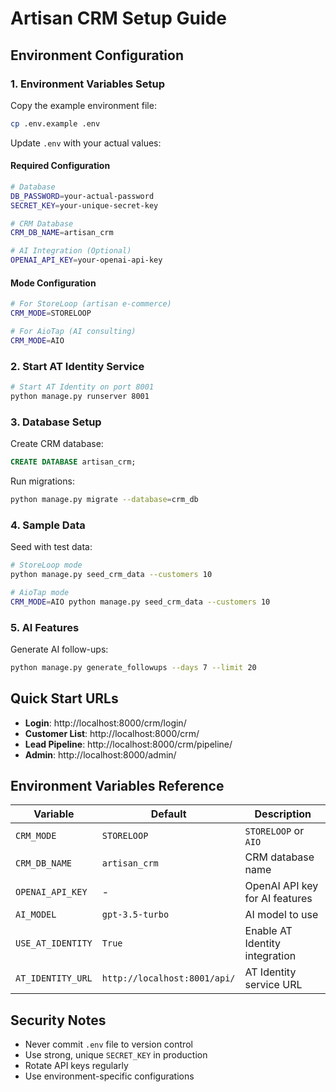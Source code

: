 # Artisan CRM Setup Guide

## Environment Configuration

### 1. Environment Variables Setup

Copy the example environment file:
```bash
cp .env.example .env
```

Update `.env` with your actual values:

#### Required Configuration
```bash
# Database
DB_PASSWORD=your-actual-password
SECRET_KEY=your-unique-secret-key

# CRM Database
CRM_DB_NAME=artisan_crm

# AI Integration (Optional)
OPENAI_API_KEY=your-openai-api-key
```

#### Mode Configuration
```bash
# For StoreLoop (artisan e-commerce)
CRM_MODE=STORELOOP

# For AioTap (AI consulting)
CRM_MODE=AIO
```

### 2. Start AT Identity Service

```bash
# Start AT Identity on port 8001
python manage.py runserver 8001
```

### 3. Database Setup

Create CRM database:
```sql
CREATE DATABASE artisan_crm;
```

Run migrations:
```bash
python manage.py migrate --database=crm_db
```

### 4. Sample Data

Seed with test data:
```bash
# StoreLoop mode
python manage.py seed_crm_data --customers 10

# AioTap mode
CRM_MODE=AIO python manage.py seed_crm_data --customers 10
```

### 5. AI Features

Generate AI follow-ups:
```bash
python manage.py generate_followups --days 7 --limit 20
```

## Quick Start URLs

- **Login**: http://localhost:8000/crm/login/
- **Customer List**: http://localhost:8000/crm/
- **Lead Pipeline**: http://localhost:8000/crm/pipeline/
- **Admin**: http://localhost:8000/admin/

## Environment Variables Reference

| Variable | Default | Description |
|----------|---------|-------------|
| `CRM_MODE` | `STORELOOP` | `STORELOOP` or `AIO` |
| `CRM_DB_NAME` | `artisan_crm` | CRM database name |
| `OPENAI_API_KEY` | - | OpenAI API key for AI features |
| `AI_MODEL` | `gpt-3.5-turbo` | AI model to use |
| `USE_AT_IDENTITY` | `True` | Enable AT Identity integration |
| `AT_IDENTITY_URL` | `http://localhost:8001/api/` | AT Identity service URL |

## Security Notes

- Never commit `.env` file to version control
- Use strong, unique `SECRET_KEY` in production
- Rotate API keys regularly
- Use environment-specific configurations